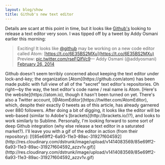 ```yaml
---
layout: blog/show
title: Github's new text editor
---
```


Details are scant at this point in time, but it looks like [Github's](http://github.com/) looking to release a text editor very soon. I was tipped off by a tweet by Addy Osmani earlier this morning:

> Exciting! It looks like [@github](https://twitter.com/github) may be working on a new code editor called Atom: [https://t.co/6E35BS2MXu](https://t.co/6E35BS2MXu) Preview: [pic.twitter.com/rseFQlfVc9](http://t.co/rseFQlfVc9)— Addy Osmani (@addyosmani) [February 26, 2014](https://twitter.com/addyosmani/statuses/438637505500282881)

<script async="" charset="utf-8" src="//platform.twitter.com/widgets.js"></script> Github doesn't seem terribly concerned about keeping the text editor under lock-and-key; the organization [Atom](https://github.com/atom) has been made public with full view of all of the "secret" text editor's repositories. Oh right—by the way, the text editor's code name / real name is Atom. [Here's the website](https://atom.io), though it hasn't been turned on yet. There's also a Twitter account, [@AtomEditor](https://twitter.com/AtomEditor), which, despite their exactly 0 tweets as of this article, has already garnered over 880 followers. After doing a bit of digging, it looks like the editor will be web-based (similar to Adobe's [brackets](http://brackets.io/)?), and looks to work similarly to Sublime. Personally, I'm looking forward to some sort of deep Github integration (why else release a text editor in a saturated market?). I'll leave you with a gif of the editor in action (from their repository): [![85e69ff2-6a93-11e3-89ac-31927f604592](http://res.cloudinary.com/dstrunk/image/upload/v1414083569/85e69ff2-6a93-11e3-89ac-31927f604592_azzv1v.gif)](http://res.cloudinary.com/dstrunk/image/upload/v1414083569/85e69ff2-6a93-11e3-89ac-31927f604592_azzv1v.gif)
